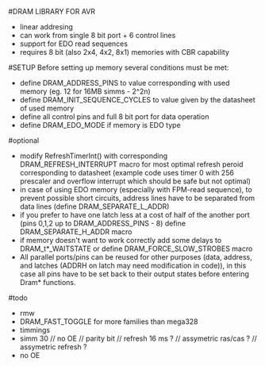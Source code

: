 #DRAM LIBRARY FOR AVR

- linear addresing
- can work from single 8 bit port + 6 control lines
- support for EDO read sequences 
- requires 8 bit (also 2x4, 4x2, 8x1) memories with CBR capability 

#SETUP
Before setting up memory several conditions must be met:

- define DRAM_ADDRESS_PINS to value corresponding with used memory (eg. 12 for 16MB simms - 2^2n)
- define DRAM_INIT_SEQUENCE_CYCLES to value given by the datasheet of used memory
- define all control pins and full 8 bit port for data operation 
- define DRAM_EDO_MODE if memory is EDO type

#optional
- modify RefreshTimerInt() with corresponding DRAM_REFRESH_INTERRUPT macro for most optimal refresh peroid corresponding to datasheet
(example code uses timer 0 with 256 prescaler and overflow interrupt which should be safe but not optimal)
- in case of using EDO memory (especially with FPM-read sequence), to prevent possible short circuits, address lines have to be separated from data lines (define DRAM_SEPARATE_L_ADDR)
- if you prefer to have one latch less at a cost of half of the another port (pins 0,1,2 up to DRAM_ADDRESS_PINS - 8) define DRAM_SEPARATE_H_ADDR macro
- if memory doesn't want to work correctly add some delays to DRAM_t*_WAITSTATE or define DRAM_FORCE_SLOW_STROBES macro
- All parallel ports/pins can be reused for other purposes (data, address, and latches (ADDRH on latch may need modification in code)), in this case all pins have to be set back to their output states before entering Dram* functions.

#todo
- rmw
- DRAM_FAST_TOGGLE for more families than mega328
- timmings
- simm 30 // no OE // parity bit // refresh 16 ms ? // assymetric ras/cas ? // assymetric refresh ?
- no OE